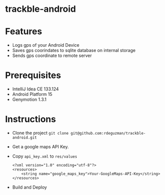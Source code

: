 trackble-android
=========

# Features

- Logs gps of your Android Device
- Saves gps coorindates to sqlite database on internal storage
- Sends gps coordinate to remote server


# Prerequisites
- IntelliJ Idea CE 133.124
- Android Platform 15
- Genymotion 1.3.1

# Instructions

- Clone the project `git clone git@github.com:rdeguzman/trackble-android.git`
- Get a google maps API Key.
- Copy `api_key.xml` to `res/values`

	```
	<?xml version="1.0" encoding="utf-8"?>
	<resources>
    	<string name="google_maps_key">Your-GoogleMaps-API-Key</string>
	</resources>	
	```
- Build	and Deploy